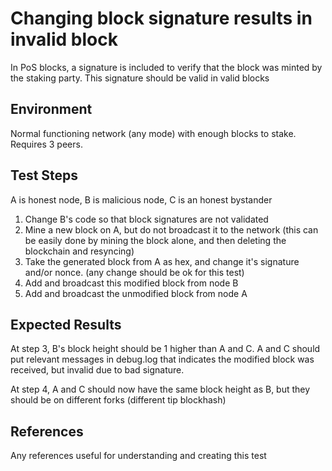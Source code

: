 # Changing block signature results in invalid block

In PoS blocks, a signature is included to verify that the block was minted by the staking party. This signature should be valid in valid blocks

## Environment

Normal functioning network (any mode) with enough blocks to stake. Requires 3 peers. 

## Test Steps

A is honest node, B is malicious node, C is an honest bystander

1. Change B's code so that block signatures are not validated
2. Mine a new block on A, but do not broadcast it to the network (this can be easily done by mining the block alone, and then deleting the blockchain and resyncing)
2. Take the generated block from A as hex, and change it's signature and/or nonce. (any change should be ok for this test) 
3. Add and broadcast this modified block from node B
4. Add and broadcast the unmodified block from node A

## Expected Results

At step 3, B's block height should be 1 higher than A and C. A and C should put relevant messages in debug.log that indicates the modified block was received, but invalid due to bad signature. 

At step 4, A and C should now have the same block height as B, but they should be on different forks (different tip blockhash)

## References

Any references useful for understanding and creating this test
